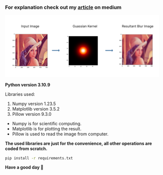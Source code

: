 ### For explanation check out my [article](https://medium.com/@rohit-krish/coding-gaussian-blur-operation-from-scratch-in-python-f5a9af0a0c0f) on medium

<img src="https://github.com/rohit-krish/CVFS/blob/main/Guassian%20Filter/banner.png" alt="banner of the article"></img>

__Python version 3.10.9__

Libraries used:

1. Numpy version 1.23.5
2. Matplotlib version 3.5.2
3. Pillow version 9.3.0

- Numpy is for scientific computing.
- Matplotlib is for plotting the result.
- Pillow is used to read the image from computer.

__The used libraries are just for the convenience, all other operations are coded from scratch.__

```sh
pip install -r requirements.txt
```
__Have a good day 🙏__

